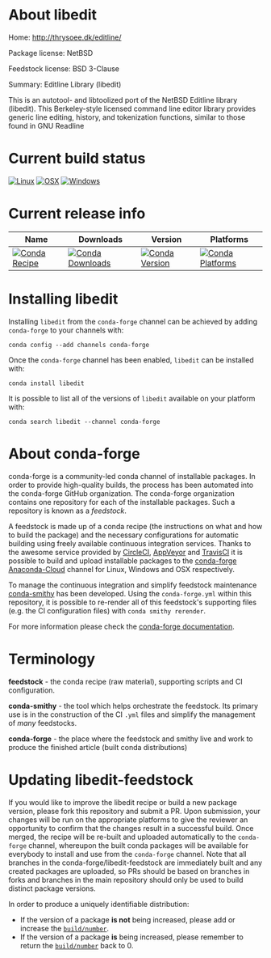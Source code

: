 About libedit
=============

Home: http://thrysoee.dk/editline/

Package license: NetBSD

Feedstock license: BSD 3-Clause

Summary: Editline Library (libedit)

This is an autotool- and libtoolized port of the NetBSD Editline library
(libedit). This Berkeley-style licensed command line editor library provides
generic line editing, history, and tokenization functions, similar to those
found in GNU Readline


Current build status
====================

[![Linux](https://img.shields.io/circleci/project/github/conda-forge/libedit-feedstock/master.svg?label=Linux)](https://circleci.com/gh/conda-forge/libedit-feedstock)
[![OSX](https://img.shields.io/travis/conda-forge/libedit-feedstock/master.svg?label=macOS)](https://travis-ci.org/conda-forge/libedit-feedstock)
[![Windows](https://img.shields.io/appveyor/ci/conda-forge/libedit-feedstock/master.svg?label=Windows)](https://ci.appveyor.com/project/conda-forge/libedit-feedstock/branch/master)

Current release info
====================

| Name | Downloads | Version | Platforms |
| --- | --- | --- | --- |
| [![Conda Recipe](https://img.shields.io/badge/recipe-libedit-green.svg)](https://anaconda.org/conda-forge/libedit) | [![Conda Downloads](https://img.shields.io/conda/dn/conda-forge/libedit.svg)](https://anaconda.org/conda-forge/libedit) | [![Conda Version](https://img.shields.io/conda/vn/conda-forge/libedit.svg)](https://anaconda.org/conda-forge/libedit) | [![Conda Platforms](https://img.shields.io/conda/pn/conda-forge/libedit.svg)](https://anaconda.org/conda-forge/libedit) |

Installing libedit
==================

Installing `libedit` from the `conda-forge` channel can be achieved by adding `conda-forge` to your channels with:

```
conda config --add channels conda-forge
```

Once the `conda-forge` channel has been enabled, `libedit` can be installed with:

```
conda install libedit
```

It is possible to list all of the versions of `libedit` available on your platform with:

```
conda search libedit --channel conda-forge
```


About conda-forge
=================

conda-forge is a community-led conda channel of installable packages.
In order to provide high-quality builds, the process has been automated into the
conda-forge GitHub organization. The conda-forge organization contains one repository
for each of the installable packages. Such a repository is known as a *feedstock*.

A feedstock is made up of a conda recipe (the instructions on what and how to build
the package) and the necessary configurations for automatic building using freely
available continuous integration services. Thanks to the awesome service provided by
[CircleCI](https://circleci.com/), [AppVeyor](http://www.appveyor.com/)
and [TravisCI](https://travis-ci.org/) it is possible to build and upload installable
packages to the [conda-forge](https://anaconda.org/conda-forge)
[Anaconda-Cloud](http://docs.anaconda.org/) channel for Linux, Windows and OSX respectively.

To manage the continuous integration and simplify feedstock maintenance
[conda-smithy](http://github.com/conda-forge/conda-smithy) has been developed.
Using the ``conda-forge.yml`` within this repository, it is possible to re-render all of
this feedstock's supporting files (e.g. the CI configuration files) with ``conda smithy rerender``.

For more information please check the [conda-forge documentation](https://conda-forge.org/docs/).

Terminology
===========

**feedstock** - the conda recipe (raw material), supporting scripts and CI configuration.

**conda-smithy** - the tool which helps orchestrate the feedstock.
                   Its primary use is in the construction of the CI ``.yml`` files
                   and simplify the management of *many* feedstocks.

**conda-forge** - the place where the feedstock and smithy live and work to
                  produce the finished article (built conda distributions)


Updating libedit-feedstock
==========================

If you would like to improve the libedit recipe or build a new
package version, please fork this repository and submit a PR. Upon submission,
your changes will be run on the appropriate platforms to give the reviewer an
opportunity to confirm that the changes result in a successful build. Once
merged, the recipe will be re-built and uploaded automatically to the
`conda-forge` channel, whereupon the built conda packages will be available for
everybody to install and use from the `conda-forge` channel.
Note that all branches in the conda-forge/libedit-feedstock are
immediately built and any created packages are uploaded, so PRs should be based
on branches in forks and branches in the main repository should only be used to
build distinct package versions.

In order to produce a uniquely identifiable distribution:
 * If the version of a package **is not** being increased, please add or increase
   the [``build/number``](http://conda.pydata.org/docs/building/meta-yaml.html#build-number-and-string).
 * If the version of a package **is** being increased, please remember to return
   the [``build/number``](http://conda.pydata.org/docs/building/meta-yaml.html#build-number-and-string)
   back to 0.